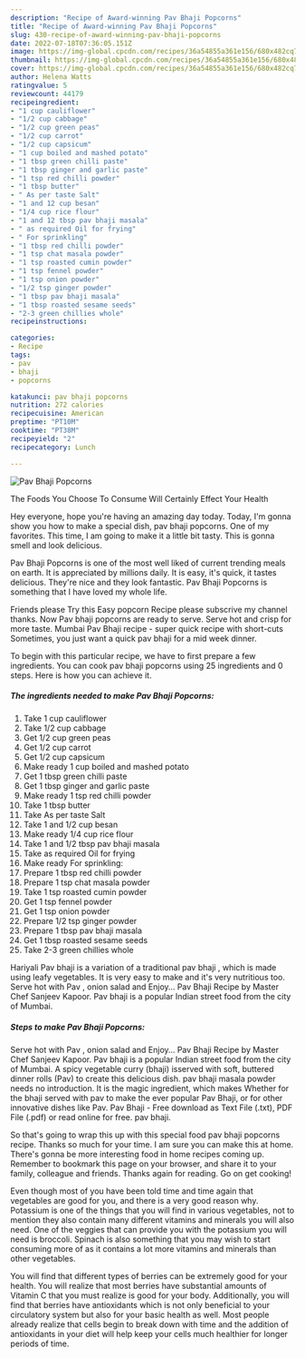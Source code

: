 ```yaml
---
description: "Recipe of Award-winning Pav Bhaji Popcorns"
title: "Recipe of Award-winning Pav Bhaji Popcorns"
slug: 430-recipe-of-award-winning-pav-bhaji-popcorns
date: 2022-07-18T07:36:05.151Z
image: https://img-global.cpcdn.com/recipes/36a54855a361e156/680x482cq70/pav-bhaji-popcorns-recipe-main-photo.jpg
thumbnail: https://img-global.cpcdn.com/recipes/36a54855a361e156/680x482cq70/pav-bhaji-popcorns-recipe-main-photo.jpg
cover: https://img-global.cpcdn.com/recipes/36a54855a361e156/680x482cq70/pav-bhaji-popcorns-recipe-main-photo.jpg
author: Helena Watts
ratingvalue: 5
reviewcount: 44179
recipeingredient:
- "1 cup cauliflower"
- "1/2 cup cabbage"
- "1/2 cup green peas"
- "1/2 cup carrot"
- "1/2 cup capsicum"
- "1 cup boiled and mashed potato"
- "1 tbsp green chilli paste"
- "1 tbsp ginger and garlic paste"
- "1 tsp red chilli powder"
- "1 tbsp butter"
- " As per taste Salt"
- "1 and 12 cup besan"
- "1/4 cup rice flour"
- "1 and 12 tbsp pav bhaji masala"
- " as required Oil for frying"
- " For sprinkling"
- "1 tbsp red chilli powder"
- "1 tsp chat masala powder"
- "1 tsp roasted cumin powder"
- "1 tsp fennel powder"
- "1 tsp onion powder"
- "1/2 tsp ginger powder"
- "1 tbsp pav bhaji masala"
- "1 tbsp roasted sesame seeds"
- "2-3 green chillies whole"
recipeinstructions:

categories:
- Recipe
tags:
- pav
- bhaji
- popcorns

katakunci: pav bhaji popcorns 
nutrition: 272 calories
recipecuisine: American
preptime: "PT10M"
cooktime: "PT38M"
recipeyield: "2"
recipecategory: Lunch

---
```



![Pav Bhaji Popcorns](https://img-global.cpcdn.com/recipes/36a54855a361e156/680x482cq70/pav-bhaji-popcorns-recipe-main-photo.jpg)

The Foods You Choose To Consume Will Certainly Effect Your Health

Hey everyone, hope you're having an amazing day today. Today, I'm gonna show you how to make a special dish, pav bhaji popcorns. One of my favorites. This time, I am going to make it a little bit tasty. This is gonna smell and look delicious.

Pav Bhaji Popcorns is one of the most well liked of current trending meals on earth. It is appreciated by millions daily. It is easy, it's quick, it tastes delicious. They're nice and they look fantastic. Pav Bhaji Popcorns is something that I have loved my whole life.

Friends please Try this Easy popcorn Recipe please subscrive my channel thanks. Now Pav bhaji popcorns are ready to serve. Serve hot and crisp for more taste. Mumbai Pav Bhaji recipe - super quick recipe with short-cuts Sometimes, you just want a quick pav bhaji for a mid week dinner.


To begin with this particular recipe, we have to first prepare a few ingredients. You can cook pav bhaji popcorns using 25 ingredients and 0 steps. Here is how you can achieve it.

<!--inarticleads1-->

##### The ingredients needed to make Pav Bhaji Popcorns:

1. Take 1 cup cauliflower
1. Take 1/2 cup cabbage
1. Get 1/2 cup green peas
1. Get 1/2 cup carrot
1. Get 1/2 cup capsicum
1. Make ready 1 cup boiled and mashed potato
1. Get 1 tbsp green chilli paste
1. Get 1 tbsp ginger and garlic paste
1. Make ready 1 tsp red chilli powder
1. Take 1 tbsp butter
1. Take  As per taste Salt
1. Take 1 and 1/2 cup besan
1. Make ready 1/4 cup rice flour
1. Take 1 and 1/2 tbsp pav bhaji masala
1. Take  as required Oil for frying
1. Make ready  For sprinkling:
1. Prepare 1 tbsp red chilli powder
1. Prepare 1 tsp chat masala powder
1. Take 1 tsp roasted cumin powder
1. Get 1 tsp fennel powder
1. Get 1 tsp onion powder
1. Prepare 1/2 tsp ginger powder
1. Prepare 1 tbsp pav bhaji masala
1. Get 1 tbsp roasted sesame seeds
1. Take 2-3 green chillies whole


Hariyali Pav bhaji is a variation of a traditional pav bhaji , which is made using leafy vegetables. It is very easy to make and it&#39;s very nutritious too. Serve hot with Pav , onion salad and Enjoy… Pav Bhaji Recipe by Master Chef Sanjeev Kapoor. Pav bhaji is a popular Indian street food from the city of Mumbai. 

<!--inarticleads2-->

##### Steps to make Pav Bhaji Popcorns:



Serve hot with Pav , onion salad and Enjoy… Pav Bhaji Recipe by Master Chef Sanjeev Kapoor. Pav bhaji is a popular Indian street food from the city of Mumbai. A spicy vegetable curry (bhaji) isserved with soft, buttered dinner rolls (Pav) to create this delicious dish. pav bhaji masala powder needs no introduction. It is the magic ingredient, which makes Whether for the bhaji served with pav to make the ever popular Pav Bhaji, or for other innovative dishes like Pav. Pav Bhaji - Free download as Text File (.txt), PDF File (.pdf) or read online for free. pav bhaji. 

So that's going to wrap this up with this special food pav bhaji popcorns recipe. Thanks so much for your time. I am sure you can make this at home. There's gonna be more interesting food in home recipes coming up. Remember to bookmark this page on your browser, and share it to your family, colleague and friends. Thanks again for reading. Go on get cooking!

Even though most of you have been told time and time again that vegetables are good for you, and there is a very good reason why. Potassium is one of the things that you will find in various vegetables, not to mention they also contain many different vitamins and minerals you will also need. One of the veggies that can provide you with the potassium you will need is broccoli. Spinach is also something that you may wish to start consuming more of as it contains a lot more vitamins and minerals than other vegetables.

You will find that different types of berries can be extremely good for your health. You will realize that most berries have substantial amounts of Vitamin C that you must realize is good for your body. Additionally, you will find that berries have antioxidants which is not only beneficial to your circulatory system but also for your basic health as well. Most people already realize that cells begin to break down with time and the addition of antioxidants in your diet will help keep your cells much healthier for longer periods of time.

